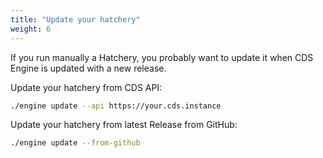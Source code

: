 ```yaml
---
title: "Update your hatchery"
weight: 6
---
```


If you run manually a Hatchery, you probably want to update it when CDS Engine is updated with a new release.

Update your hatchery from CDS API:

```bash
./engine update --api https://your.cds.instance
```

Update your hatchery from latest Release from GitHub:

```bash
./engine update --from-github
```

